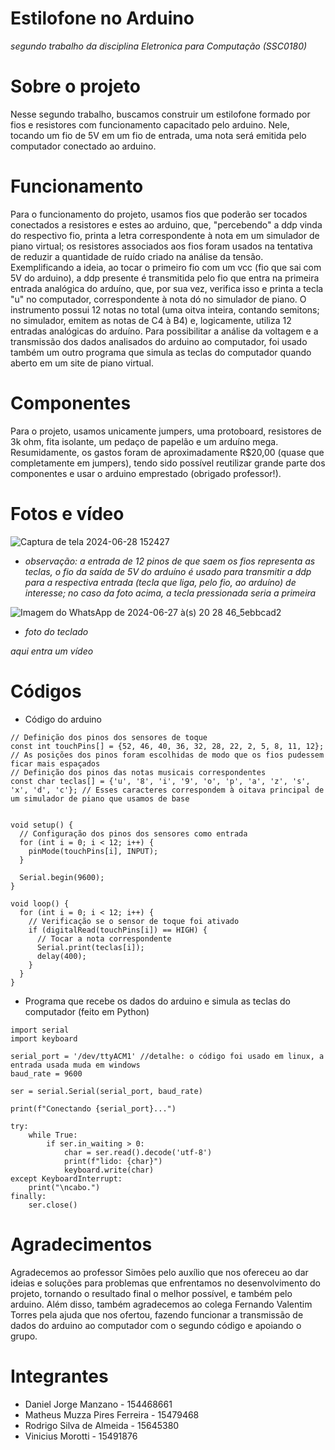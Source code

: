 # Estilofone no Arduino
*segundo trabalho da disciplina Eletronica para Computação (SSC0180)*

# Sobre o projeto
Nesse segundo trabalho, buscamos construir um estilofone formado por fios e resistores com funcionamento capacitado pelo arduino. Nele, tocando um fio de 5V em um fio de entrada, uma nota será emitida pelo computador conectado ao arduino.

# Funcionamento
Para o funcionamento do projeto, usamos fios que poderão ser tocados conectados a resistores e estes ao arduino, que, "percebendo" a ddp vinda do respectivo fio, printa a letra correspondente à nota em um simulador de piano virtual; os resistores associados aos fios foram usados na tentativa de reduzir a quantidade de ruído criado na análise da tensão. Exemplificando a ideia, ao tocar o primeiro fio com um vcc (fio que sai com 5V do arduino), a ddp presente é transmitida pelo fio que entra na primeira entrada analógica do arduíno, que, por sua vez, verifica isso e printa a tecla "u" no computador, correspondente à nota dó no simulador de piano. O instrumento possui 12 notas no total (uma oitva inteira, contando semitons; no simulador, emitem as notas de C4 à B4) e, logicamente, utiliza 12 entradas analógicas do arduíno. Para possibilitar a análise da voltagem e a transmissão dos dados analisados do arduino ao computador, foi usado também um outro programa que simula as teclas do computador quando aberto em um site de piano virtual.

# Componentes
Para o projeto, usamos unicamente jumpers, uma protoboard, resistores de 3k ohm, fita isolante, um pedaço de papelão e um arduíno mega. Resumidamente, os gastos foram de aproximadamente R$20,00 (quase que completamente em jumpers), tendo sido possível reutilizar grande parte dos componentes e usar o arduino emprestado (obrigado professor!).

# Fotos e vídeo
![Captura de tela 2024-06-28 152427](https://github.com/danieljmanzano/piano-no-arduino/assets/162331747/b48b6213-b2db-4bb4-8922-e110c85e97d9)
- *observação: a entrada de 12 pinos de que saem os fios representa as teclas, o fio da saída de 5V do arduíno é usado para transmitir a ddp para a respectiva entrada (tecla que liga, pelo fio, ao arduíno) de interesse; no caso da foto acima, a tecla pressionada seria a primeira*


![Imagem do WhatsApp de 2024-06-27 à(s) 20 28 46_5ebbcad2](https://github.com/danieljmanzano/piano-no-arduino/assets/162331747/89168468-4477-4bbb-94bd-7698d7bc7360)
- *foto do teclado* 


*aqui entra um vídeo*
# Códigos
- Código do arduino
```
// Definição dos pinos dos sensores de toque
const int touchPins[] = {52, 46, 40, 36, 32, 28, 22, 2, 5, 8, 11, 12}; // As posições dos pinos foram escolhidas de modo que os fios pudessem ficar mais espaçados
// Definição dos pinos das notas musicais correspondentes
const char teclas[] = {'u', '8', 'i', '9', 'o', 'p', 'a', 'z', 's', 'x', 'd', 'c'}; // Esses caracteres correspondem à oitava principal de um simulador de piano que usamos de base


void setup() {
  // Configuração dos pinos dos sensores como entrada
  for (int i = 0; i < 12; i++) {
    pinMode(touchPins[i], INPUT);
  }
  
  Serial.begin(9600);
}

void loop() {
  for (int i = 0; i < 12; i++) {
    // Verificação se o sensor de toque foi ativado
    if (digitalRead(touchPins[i]) == HIGH) {
      // Tocar a nota correspondente
      Serial.print(teclas[i]);
      delay(400);
    }
  }
}
```
- Programa que recebe os dados do arduino e simula as teclas do computador (feito em Python)
```
import serial
import keyboard

serial_port = '/dev/ttyACM1' //detalhe: o código foi usado em linux, a entrada usada muda em windows
baud_rate = 9600  

ser = serial.Serial(serial_port, baud_rate)

print(f"Conectando {serial_port}...")

try:
    while True:
        if ser.in_waiting > 0:
            char = ser.read().decode('utf-8')
            print(f"lido: {char}")
            keyboard.write(char)
except KeyboardInterrupt:
    print("\ncabo.")
finally:
    ser.close()
```

# Agradecimentos
Agradecemos ao professor Simões pelo auxílio que nos ofereceu ao dar ideias e soluções para problemas que enfrentamos no desenvolvimento do projeto, tornando o resultado final o melhor possível, e também pelo arduino. Além disso, também agradecemos ao colega Fernando Valentim Torres pela ajuda que nos ofertou, fazendo funcionar a transmissão de dados do arduino ao computador com o segundo código e apoiando o grupo.

# Integrantes
- Daniel Jorge Manzano - 154468661
- Matheus Muzza Pires Ferreira - 15479468
- Rodrigo Silva de Almeida - 15645380
- Vinicius Morotti - 15491876


